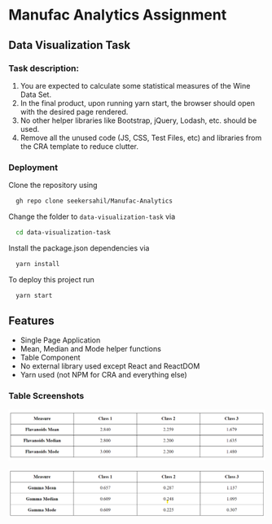 # Manufac Analytics Assignment

## Data Visualization Task

### Task description:

1. You are expected to calculate some statistical measures of the Wine Data Set.
2. In the final product, upon running yarn start, the browser should open with the desired page rendered.
3. No other helper libraries like Bootstrap, jQuery, Lodash, etc. should be used.
4. Remove all the unused code (JS, CSS, Test Files, etc) and libraries from the CRA template to reduce clutter.

### Deployment

Clone the repository using

```bash
  gh repo clone seekersahil/Manufac-Analytics
```

Change the folder to `data-visualization-task` via

```bash
  cd data-visualization-task
```

Install the package.json dependencies via

```bash
  yarn install
```

To deploy this project run

```bash
  yarn start
```

## Features

- Single Page Application
- Mean, Median and Mode helper functions
- Table Component
- No external library used except React and ReactDOM
- Yarn used (not NPM for CRA and everything else)

### Table Screenshots

![Flavanoids screenshot](https://raw.githubusercontent.com/seekersahil/Manufac-Analytics/fcf69c7e3c3245980f41c6871db485958b19714a/data-visualization-task/public/Flavanoids-Table.png)

![Gamma screenshot](https://raw.githubusercontent.com/seekersahil/Manufac-Analytics/master/data-visualization-task/public/Gamma-Table.png)
